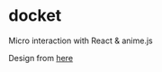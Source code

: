 # docket
Micro interaction with React & anime.js

Design from [here](https://dribbble.com/shots/14037848-Docket-note-Side-menu)
